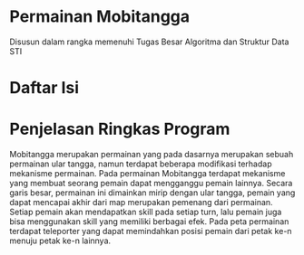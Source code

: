 # Permainan Mobitangga
Disusun dalam rangka memenuhi Tugas Besar Algoritma dan Struktur Data STI
# Daftar Isi
# Penjelasan Ringkas Program
Mobitangga merupakan permainan yang pada dasarnya merupakan sebuah permainan ular tangga, namun terdapat beberapa modifikasi terhadap mekanisme permainan. Pada permainan Mobitangga terdapat mekanisme yang membuat seorang pemain dapat mengganggu pemain lainnya. Secara garis besar, permainan ini dimainkan mirip dengan ular tangga, pemain yang dapat mencapai akhir dari map merupakan pemenang dari permainan. Setiap pemain akan mendapatkan skill pada setiap turn, lalu pemain juga bisa menggunakan skill yang memiliki berbagai efek. Pada peta permainan terdapat teleporter yang dapat memindahkan posisi pemain dari petak ke-n menuju petak ke-n lainnya.
